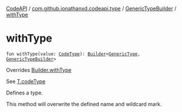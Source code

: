 [CodeAPI](../../index.md) / [com.github.jonathanxd.codeapi.type](../index.md) / [GenericTypeBuilder](index.md) / [withType](.)

# withType

`fun withType(value: `[`CodeType`](../-code-type/index.md)`): `[`Builder`](../-generic-type/-builder/index.md)`<`[`GenericType`](../-generic-type/index.md)`, `[`GenericTypeBuilder`](index.md)`>`

Overrides [Builder.withType](../-generic-type/-builder/with-type.md)

See [T.codeType](#)

Defines a type.

This method will overwrite the defined name and wildcard mark.

